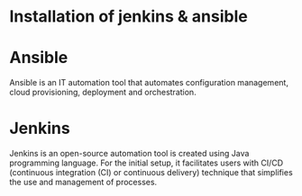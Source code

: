 # Installation of jenkins & ansible
# Ansible 
Ansible is an IT automation tool that automates configuration management, cloud provisioning, deployment and orchestration.
# Jenkins 
Jenkins is an open-source automation tool is created using Java programming language. For the initial setup, it facilitates users with CI/CD (continuous integration (CI) or continuous delivery) technique that simplifies the use and management of processes.
